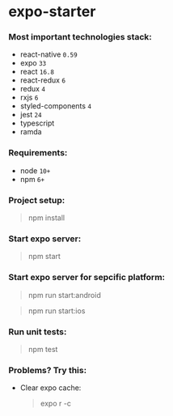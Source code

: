 # expo-starter

### Most important technologies stack:
- react-native `0.59`
- expo `33`
- react `16.8`
- react-redux `6`
- redux `4`
- rxjs `6`
- styled-components `4`
- jest `24`
- typescript
- ramda

### Requirements:
- node `10+`
- npm `6+`

### Project setup:
> npm install

### Start expo server:
> npm start

### Start expo server for sepcific platform:
> npm run start:android

> npm run start:ios

### Run unit tests:
> npm test

### Problems? Try this:
- Clear expo cache:
  > expo r -c
